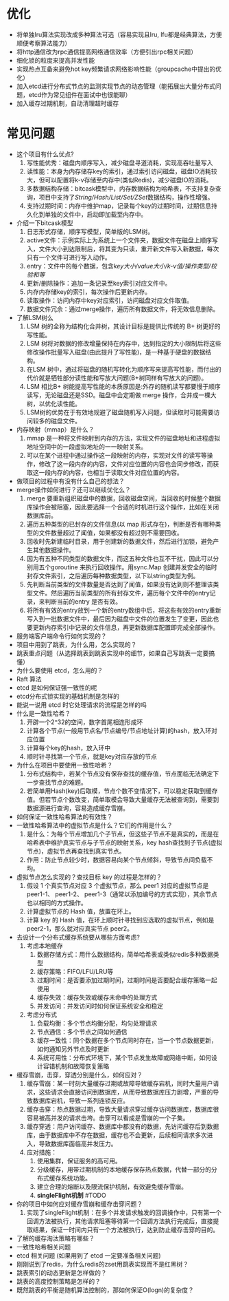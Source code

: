 # 优化

- 将单独lru算法实现改成多种算法可选（容易实现且lru, lfu都是经典算法，方便顺便考察算法能力） 
- 将http通信改为rpc通信提高网络通信效率（方便引出rpc相关问题） 
- 细化锁的粒度来提高并发性能 
- 实现热点互备来避免hot key频繁请求网络影响性能（groupcache中提出的优化） 
- 加入etcd进行分布式节点的监测实现节点的动态管理（能拓展出大量分布式问题，etcd作为常见组件在面试中也很能聊） 
- 加入缓存过期机制，自动清理超时缓存

# 常见问题

- 这个项目有什么优点? 
    1. 写性能优秀：磁盘内顺序写入，减少磁盘寻道消耗，实现高吞吐量写入
    2. 读性能：本身为内存储存key的索引，通过索引访问磁盘，磁盘IO消耗较大，但可以配置将k-v存储至内存中(类似Redis)，减少磁盘IO的消耗。
    3. 多数据结构存储：bitcask模型中，内存数据结构为哈希表，不支持复杂查询，项目中支持了*String/Hash/List/Set/ZSet*数据结构，操作性增强。
    4. 支持过期时间：内存中维护map，记录每个key的过期时间，过期信息持久化到单独的文件中，启动即加载至内存中。
- 介绍一下bitcask模型 
    1. 日志形式存储，顺序写模型，简单版的LSM树。
    2. active文件：示例实际上为系统上一个文件夹，数据文件在磁盘上顺序写入，文件大小到达限制后，将其变为只读，重开新文件写入新数据，每次只有一个文件可进行写入动作。
    3. entry：文件中的每个数据，包含*key大小/value大小/k-v值/操作类型/校验和等*
    4. 更新/删除操作：追加一条记录至key索引对应文件中。
    5. 内存内存储key的索引，每次操作后更新内存。
    6. 读取操作：访问内存中key对应索引，访问磁盘对应文件取值。
    7. 数据文件冗余：通过merge操作，遍历所有数据文件，将无效信息删除。
- 了解LSM树么 
    1. LSM 树的全称为结构化合并树，其设计目标是提供比传统的 B+ 树更好的写性能。
    2. LSM 树将对数据的修改增量保持在内存中，达到指定的大小限制后将这些修改操作批量写入磁盘(由此提升了写性能)，是一种基于硬盘的数据结构。 
    3. 在LSM 树中，通过将磁盘的随机写转化为顺序写来提高写性能，而付出的代价就是牺牲部分读性能和写放大问题(B+树同样有写放大的问题)。
    4. LSM 相比B+ 树能提高写性能的本质原因是:外存的随机读写都要慢于顺序读写，无论磁盘还是SSD。磁盘中会定期做 merge 操作，合并成一棵大树，以优化读性能。
    5. LSM树的优势在于有效地规避了磁盘随机写入问题，但读取时可能需要访问较多的磁盘文件。
- 内存映射（mmap）是什么？ 
    1. mmap 是一种将文件映射到内存的方法，实现文件的磁盘地址和进程虚拟地址空间中的一段虚拟地址的一一映射关系。 
    2. 可以在某个进程中通过操作这一段映射的内存，实现对文件的读写等操作，修改了这一段内存的内容，文件对应位置的内容也会同步修改，而获取这一段内存的内容，也相当于读取文件对应位置的内容。
- 做项目的过程中有没有什么自己的想法？ 
- merge操作如何进行？还可以继续优化么？
    1. merge 要重新组织磁盘中的数据，回收磁盘空间，当回收的时候整个数据库操作会被阻塞，因此要选择一个合适的时机进行这个操作，比如在关闭数据库前。
    2. 遍历五种类型的已封存的文件信息(以 map 形式存在)，判断是否有哪种类型的文件数量超过了闻值，如果都没有超过则不需要回收。
    3. 回收时先新建临时目录，用于创建新的数据文件，然后进行加锁，避免产生其他数据操作。
    4. 因为有五种不同类型的数据文件，而这五种文件也互不干扰，因此可以分别用五个goroutine 来执行回收操作。用sync.Map 创建并发安全的临时封存文件索引，之后遍历每种数据类型，以下以string类型为例。 
    5. 先判断当前类型的文件数量是否达到了闻值，如果没有达到则不整理该类型文件。然后遍历当前类型的所有封存文件，遍历每个文件中的entry记录，来判断当前的entry 是否有效。
    6. 将所有有效的entry放到一个新的entry数组中后，将这些有效的entry重新写入到一批数据文件中，最后因为磁盘中文件的位置发生了变更，因此也要更新内存索引中记录的文件信息，再更新数据库配置即完成全部操作。
- 服务端客户端命令行如何实现的？ 
- 项目中用到了跳表，为什么用，怎么实现的？ 
- 跳表重点问题（从选择跳表到跳表实现中的细节，如果自己写跳表一定要搞懂）
- 为什么要使用 etcd，怎么用的？ 
- Raft 算法 
- etcd 是如何保证强一致性的呢 
- etcd分布式锁实现的基础机制是怎样的 
- 能说一说用 etcd 时它处理请求的流程是怎样的吗 
- 什么是一致性哈希？
    1. 开辟一个2^32的空间，数字首尾相连形成环
    2. 计算各个节点(一般用节点名/节点编号/节点地址计算)的hash，放入环对应位置
    3. 计算每个key的hash，放入环中
    4. 顺时针寻找第一个节点，就是key对应存放的节点
- 为什么在项目中要使用一致性哈希？ 
    1. 分布式结构中，若某个节点没有保存查找的缓存值，节点面临无法确定下一步查找节点的难题。
    2. 若简单用Hash(key)后取模，节点个数不变情况下，可以稳定获取到缓存值。但若节点个数改变，简单取模会导致大量缓存无法被查询到，需要到数据源进行查询，容易造成缓存雪崩。
- 如何保证一致性哈希算法的有效性？ 
- 一致性哈希算法中的虚拟节点是什么？它们的作用是什么？ 
    1. 是什么：为每个节点增加几个子节点，但这些子节点不是真实的，而是在哈希表中维护真实节点与子节点的映射关系，key hash查找到子节点(虚拟节点)，虚拟节点再查找到真实节点。
    2. 作用：防止节点较少时，数据容易向某个节点倾斜，导致节点间负载不均。
- 虚拟节点怎么实现的？查找目标 key 的过程是怎样的？
    1. 假设 1 个真实节点对应 3 个虚拟节点，那么 peer1 对应的虚拟节点是 peer1-1、 peer1-2、 peer1-3（通常以添加编号的方式实现），其余节点也以相同的方式操作。
    2. 计算虚拟节点的 Hash 值，放置在环上。 
    3. 计算 key 的 Hash 值，在环上顺时针寻找到应选取的虚拟节点，例如是 peer2-1，那么就对应真实节点 peer2。
- 去设计一个分布式缓存系统要从哪些方面考虑?
    1. 考虑本地缓存
       1. 数据存储方式：用什么数据结构，简单哈希表或类似redis多种数据类型
       2. 缓存策略：FIFO/LFU/LRU等
       3. 过期时间：是否要添加过期时间，过期时间是否要配合缓存策略一起使用
       4. 缓存失效：缓存失效或缓存未命中的处理方式
       5. 并发访问：并发访问时如何保证系统安全和稳定
    2. 考虑分布式
       1. 负载均衡：多个节点均衡分配，均匀处理请求
       2. 节点通信：多个节点之间如何通信
       3. 缓存一致性：同个数据在多个节点同时存在，当一个节点数据更新，如何通知另外节点及时更新
       4. 系统可用性：分布式环境下，某个节点发生故障或网络中断，如何设计容错机制和故障恢复策略
- 缓存雪崩，击穿，穿透分别是什么，如何应对？ 
     1. 缓存雪崩：某一时刻大量缓存过期或故障导致缓存宕机，同时大量用户请求，这些请求会直接访问到数据库，从而导致数据库压力剧增，严重的导致数据库宕机，导致一系列连锁反应。
     2. 缓存击穿：热点数据过期，导致大量请求穿过缓存访问数据库，数据库很容易被高并发的请求击垮。击穿可以看成是雪崩的一个子集。
     3. 缓存穿透：用户访问缓存、数据库中都没有的数据，先访问缓存后到数据库，由于数据库中不存在数据，缓存也不会更新，后续相同请求多次进入，导致数据库面临高并发压力。
     4. 应对措施：
        1. 使用集群，保证服务的高可用。
        2. 分级缓存，用带过期机制的本地缓存保存热点数据，代替一部分的分布式缓存系统功能。
        3. 建立合理的熔断以及限流保护机制，有效避免缓存雪崩。
        4. **singleFlight机制** #TODO
- 你的项目中如何应对缓存雪崩和缓存击穿问题？ 
    1. 实现了singleFlight机制：在多个并发请求触发的回调操作中，只有第一个回调方法被执行，其他请求阻塞等待第一个回调方法执行完成后，直接提取结果，保证一时间内只有一个方法被执行，达到防止缓存击穿的目的。
- 了解的缓存淘汰策略有哪些？
- 一致性哈希相关问题 
- etcd 相关问题 (如果用到了 etcd 一定要准备相关问题)
- 刚刚说到了redis，为什么redis的zset用跳表实现而不是红黑树？ 
- 跳表索引的动态更新是怎样做的？ 
- 跳表的高度控制策略是怎样的？ 
- 既然跳表的平衡是随机算法控制的，那如何保证O(logn)的复杂度？
